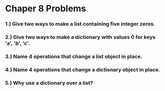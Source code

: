# Chaper 8 Problems
### 1.)  Give two ways to make a list containing five integer zeros.
### 2.)  Give two ways to make a dictionary with values 0 for keys 'a', 'b', 'c'.
### 3.)  Name 4 operations that change a list object in place.
### 4.)  Name 4 operations that change a dictionary object in place.
### 5.)  Why use a dictionary over a list?
